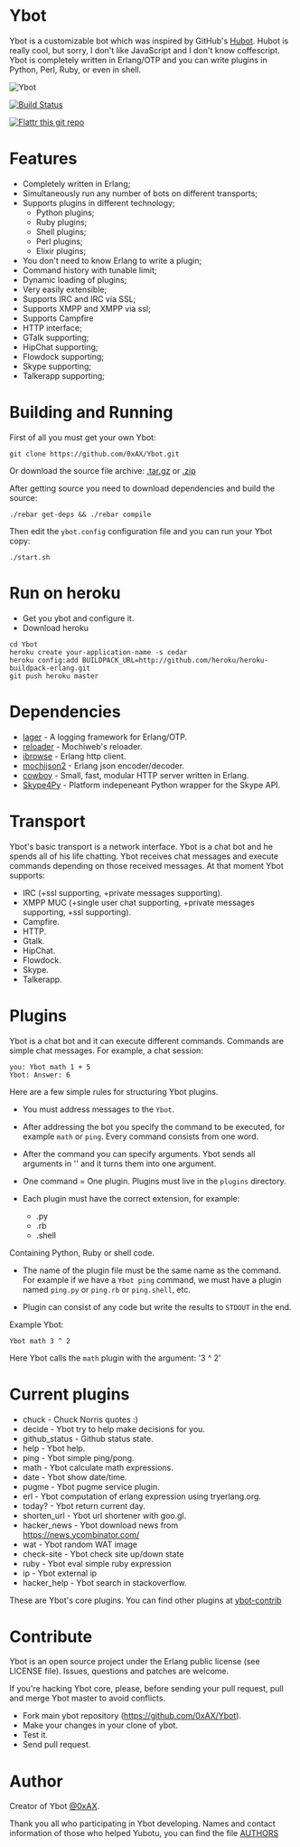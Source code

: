 Ybot
===============

Ybot is a customizable bot which was inspired by GitHub's
[Hubot](http://hubot.github.com/). Hubot is really cool, but sorry, I
don't like JavaScript and I don't know coffescript. Ybot is completely
written in Erlang/OTP and you can write plugins in Python, Perl, Ruby,
or even in shell.

![Ybot](http://s7.postimage.org/5hiyut7ff/logo79187921.png "Ybot logo")

[![Build Status](https://travis-ci.org/0xAX/Ybot.png)](https://travis-ci.org/0xAX/Ybot)

[![Flattr this git repo](http://api.flattr.com/button/flattr-badge-large.png)](https://flattr.com/submit/auto?user_id=0xAX&url=https://github.com/0xAX/Ybot&title=Ybot&language=&tags=github&category=software)

Features
=========

  * Completely written in Erlang;
  * Simultaneously run any number of bots on different transports;
  * Supports plugins in different technology;
    * Python plugins;
    * Ruby plugins;
    * Shell plugins;
    * Perl plugins;
    * Elixir plugins;
  * You don't need to know Erlang to write a plugin;
  * Command history with tunable limit;
  * Dynamic loading of plugins;
  * Very easily extensible;
  * Supports IRC and IRC via SSL;
  * Supports XMPP and XMPP via ssl;
  * Supports Campfire
  * HTTP interface;
  * GTalk supporting;
  * HipChat supporting;
  * Flowdock supporting;
  * Skype supporting;
  * Talkerapp supporting;

Building and Running
=====================

First of all you must get your own Ybot:

```
git clone https://github.com/0xAX/Ybot.git
```

Or download the source file archive: [.tar.gz](https://github.com/0xAX/Ybot/tarball/master) or [.zip](https://github.com/0xAX/Ybot/zipball/master)

After getting source you need to download dependencies and build the source:

```
./rebar get-deps && ./rebar compile
```

Then edit the `ybot.config` configuration file and you can run your Ybot copy:

```
./start.sh
```

Run on heroku
===============

  * Get you ybot and configure it.
  * Download heroku

```
cd Ybot
heroku create your-application-name -s cedar
heroku config:add BUILDPACK_URL=http://github.com/heroku/heroku-buildpack-erlang.git
git push heroku master
```

Dependencies
=============

  * [lager](https://github.com/basho/lager) - A logging framework for Erlang/OTP.
  * [reloader](https://github.com/bjnortier/reloader) - Mochiweb's reloader.
  * [ibrowse](https://github.com/cmullaparthi/ibrowse) - Erlang http client.
  * [mochijson2](https://github.com/bjnortier/mochijson2) - Erlang json encoder/decoder.
  * [cowboy](https://github.com/extend/cowboy) - Small, fast, modular HTTP server written in Erlang.
  * [Skype4Py](https://github.com/awahlig/skype4py) - Platform indepeneant Python wrapper for the Skype API.

Transport
==========

Ybot's basic transport is a network interface. Ybot is a chat bot and he
spends all of his life chatting. Ybot receives chat messages and execute
commands depending on those received messages. At that moment Ybot
supports:

  * IRC (+ssl supporting, +private messages supporting).
  * XMPP MUC (+single user chat supporting, +private messages supporting, +ssl supporting).
  * Campfire.
  * HTTP.
  * Gtalk.
  * HipChat.
  * Flowdock.
  * Skype.
  * Talkerapp.

Plugins
==========

Ybot is a chat bot and it can execute different commands. Commands are
simple chat messages. For example, a chat session:

```
you: Ybot math 1 + 5
Ybot: Answer: 6
```

Here are a few simple rules for structuring Ybot plugins.

  * You must address messages to the `Ybot`.

  * After addressing the bot you specify the command to be executed, for example `math` or `ping`. Every command consists from one word.

  * After the command you can specify arguments. Ybot sends all arguments in '' and it turns them into one argument. 

  * One command = One plugin. Plugins must live in the `plugins` directory.

  * Each plugin must have the correct extension, for example:

    * .py
    * .rb
    * .shell

Containing Python, Ruby or shell code.

  * The name of the plugin file must be the same name as the command.
    For example if we have a `Ybot ping` command, we must have a plugin
    named `ping.py` or `ping.rb` or `ping.shell`, etc.

  * Plugin can consist of any code but write the results to `STDOUT` in the end.

Example Ybot:

```
Ybot math 3 ^ 2
```

Here Ybot calls the `math` plugin with the argument: '3 ^ 2'

Current plugins
================

  * chuck - Chuck Norris quotes :)
  * decide - Ybot try to help make decisions for you.
  * github_status - Github status state.
  * help - Ybot help.
  * ping - Ybot simple ping/pong.
  * math - Ybot calculate math expressions.
  * date - Ybot show date/time.
  * pugme - Ybot pugme service plugin.
  * erl   - Ybot computation of erlang expression using tryerlang.org.
  * today? - Ybot return current day.
  * shorten_url - Ybot url shortener with goo.gl.
  * hacker_news - Ybot download news from https://news.ycombinator.com/
  * wat - Ybot random WAT image
  * check-site - Ybot check site up/down state
  * ruby - Ybot eval simple ruby expression
  * ip - Ybot external ip
  * hacker_help - Ybot search in stackoverflow.

These are Ybot's core plugins. You can find other plugins at [ybot-contrib](https://github.com/0xAX/ybot-contrib)

Contribute
============

Ybot is an open source project under the Erlang public license (see LICENSE file). Issues, questions and patches are welcome.

If you're hacking Ybot core, please, before sending your pull request,
pull and merge Ybot master to avoid conflicts.

  * Fork main ybot repository (https://github.com/0xAX/Ybot).
  * Make your changes in your clone of ybot.
  * Test it.
  * Send pull request.

Author
========

Creator of Ybot [@0xAX](https://twitter.com/0xAX). 

Thank you all who participating in Ybot developing. Names and contact information of those who helped Yubotu, you can find the file [AUTHORS](https://github.com/0xAX/Ybot/blob/master/AUTHORS)
